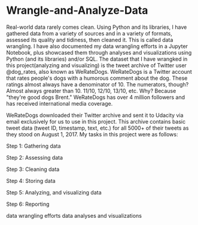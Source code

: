 # Wrangle-and-Analyze-Data
Real-world data rarely comes clean. Using Python and its libraries, I have gathered data from a variety of sources and in a variety of formats, assessed its quality and tidiness, then cleaned it. This is called data wrangling. I have also documented my data wrangling efforts in a Jupyter Notebook, plus showcased them through analyses and visualizations using Python (and its libraries) and/or SQL.
The dataset that I have wrangked in this project(analyzing and visualizing) is the tweet archive of Twitter user @dog_rates, also known as WeRateDogs. WeRateDogs is a Twitter account that rates people's dogs with a humorous comment about the dog. These ratings almost always have a denominator of 10. The numerators, though? Almost always greater than 10. 11/10, 12/10, 13/10, etc. Why? Because "they're good dogs Brent." WeRateDogs has over 4 million followers and has received international media coverage.

WeRateDogs downloaded their Twitter archive and sent it to Udacity via email exclusively for us to use in this project. This archive contains basic tweet data (tweet ID, timestamp, text, etc.) for all 5000+ of their tweets as they stood on August 1, 2017.
My tasks in this project were as follows:

Step 1: Gathering data

Step 2: Assessing data

Step 3: Cleaning data

Step 4: Storing data

Step 5: Analyzing, and visualizing data

Step 6: Reporting

data wrangling efforts
data analyses and visualizations
